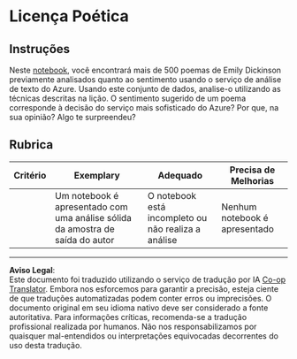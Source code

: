 <!--
CO_OP_TRANSLATOR_METADATA:
{
  "original_hash": "9d2a734deb904caff310d1a999c6bd7a",
  "translation_date": "2025-08-29T22:38:26+00:00",
  "source_file": "6-NLP/3-Translation-Sentiment/assignment.md",
  "language_code": "br"
}
-->
# Licença Poética

## Instruções

Neste [notebook](https://www.kaggle.com/jenlooper/emily-dickinson-word-frequency), você encontrará mais de 500 poemas de Emily Dickinson previamente analisados quanto ao sentimento usando o serviço de análise de texto do Azure. Usando este conjunto de dados, analise-o utilizando as técnicas descritas na lição. O sentimento sugerido de um poema corresponde à decisão do serviço mais sofisticado do Azure? Por que, na sua opinião? Algo te surpreendeu?

## Rubrica

| Critério  | Exemplary                                                                  | Adequado                                                | Precisa de Melhorias     |
| --------- | -------------------------------------------------------------------------- | ------------------------------------------------------- | ------------------------ |
|           | Um notebook é apresentado com uma análise sólida da amostra de saída do autor | O notebook está incompleto ou não realiza a análise     | Nenhum notebook é apresentado |

---

**Aviso Legal**:  
Este documento foi traduzido utilizando o serviço de tradução por IA [Co-op Translator](https://github.com/Azure/co-op-translator). Embora nos esforcemos para garantir a precisão, esteja ciente de que traduções automatizadas podem conter erros ou imprecisões. O documento original em seu idioma nativo deve ser considerado a fonte autoritativa. Para informações críticas, recomenda-se a tradução profissional realizada por humanos. Não nos responsabilizamos por quaisquer mal-entendidos ou interpretações equivocadas decorrentes do uso desta tradução.